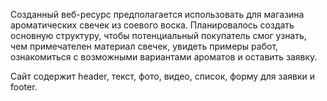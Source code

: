 Созданный веб-ресурс предполагается использовать для магазина
ароматических свечек из соевого воска. Планировалось создать основную
структуру, чтобы потенциальный покупатель смог узнать, чем примечателен
материал свечек, увидеть примеры работ, ознакомиться с возможными
вариантами ароматов и оставить заявку.

Сайт содержит header, текст, фото, видео, список, форму для заявки и footer.